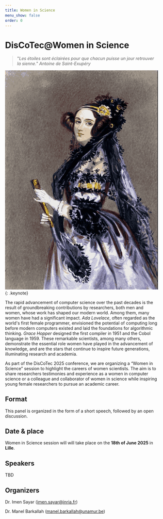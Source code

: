 ```yaml
---
title: Women in Science
menu_show: false
order: 0
---
```


# DisCoTec@Women in Science
>"*Les étoiles sont éclairées pour que chacun puisse un jour retrouver la sienne." 
Antoine de Saint-Exupéry*

![Ada Lovelace](./Ada_Lovelace.png "*Photo taken from https://commons.wikimedia.org/wiki/ (licensed under the Creative Commons Attribution-Share Alike 4.0 International license)*"){: .keynote}

The rapid advancement of computer science over the past decades is the result of groundbreaking contributions by researchers, both men and women, whose work has shaped our modern world. Among them, many women have had a significant impact. *Ada Lovelace*, often regarded as the world's first female programmer, envisioned the potential of computing long before modern computers existed and laid the foundations for algorithmic thinking. *Grace Hopper* designed the first compiler in 1951 and the Cobol language in 1959. These remarkable scientists, among many others, demonstrate the essential role women have played in the advancement of knowledge, and are the stars that continue to inspire future generations, illuminating research and academia. 


As part of the DisCoTec 2025 conference, we are organizing a “Women in Science” session to highlight the careers of women scientists.
The aim is to share researchers testimonies and experience as a women in computer science or a colleague and collaborator of women in science while inspiring young female researchers to pursue an academic career.

## Format
This panel is organized in the form of a short speech, followed by an open discussion.

## Date & place
Women in Science session will will take place on the **18th of June 2025** in **Lille**. 

## Speakers 
TBD

## Organizers 
Dr. Imen Sayar (imen.sayar@inria.fr)

Dr. Manel Barkallah (manel.barkallah@unamur.be)


